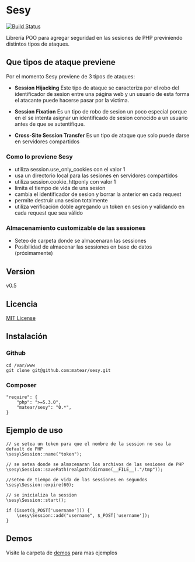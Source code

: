 __Sesy__
========

[![Build Status](https://secure.travis-ci.org/matear/sesy.png)](http://travis-ci.org/matear/sesy)

Librería POO para agregar seguridad en las sesiones de PHP previniendo distintos tipos de ataques.

Que tipos de ataque previene
----------------------------

Por el momento Sesy previene de 3 tipos de ataques:

* __Session Hijacking__
Este tipo de ataque se caracteriza por el robo del identificador de sesion entre una página web y un usuario
de esta forma el atacante puede hacerse pasar por la victima.

* __Session Fixation__
Es un tipo de robo de sesion un poco especial porque en el se intenta asignar un identificado de sesion
conocido a un usuario antes de que se autentifique.

* __Cross-Site Session Transfer__
Es un tipo de ataque que solo puede darse en servidores compartidos

### Como lo previene Sesy

* utiliza session.use_only_cookies con el valor 1
* usa un directorio local para las sesiones en servidores compartidos
* utiliza session.cookie_httponly con valor 1
* limita el tiempo de vida de una sesion
* cambia el identificador de sesion y borrar la anterior en cada request
* permite destruir una sesion totalmente
* utiliza verificación doble agregando un token en sesion y validando en cada request que sea válido

### Almacenamiento customizable de las sessiones

* Seteo de carpeta donde se almacenaran las sessiones
* Posibilidad de almacenar las sessiones en base de datos (próximamente)

Version
-------
v0.5

Licencia
-------

[MIT License](http://www.opensource.org/licenses/mit-license.php)

Instalación
-----------

### Github

    cd /var/www
    git clone git@github.com:matear/sesy.git

### Composer

    "require": {
        "php": ">=5.3.0",
        "matear/sesy": "0.*",
    }

Ejemplo de uso
--------------

    // se setea un token para que el nombre de la session no sea la default de PHP
    \sesy\Session::name("token");

    // se setea donde se almacenaran los archivos de las sesiones de PHP
    \sesy\Session::savePath(realpath(dirname(__FILE__)."/tmp"));

    //seteo de tiempo de vida de las sessiones en segundos
    \sesy\Session::expire(60);

    // se inicializa la session
    \sesy\Session::start();

    if (isset($_POST['username'])) {
        \sesy\Session::add("username", $_POST['username']);
    }

Demos
-----

Visite la carpeta de [demos](https://github.com/matear/sesy/tree/master/demos) para mas ejemplos
